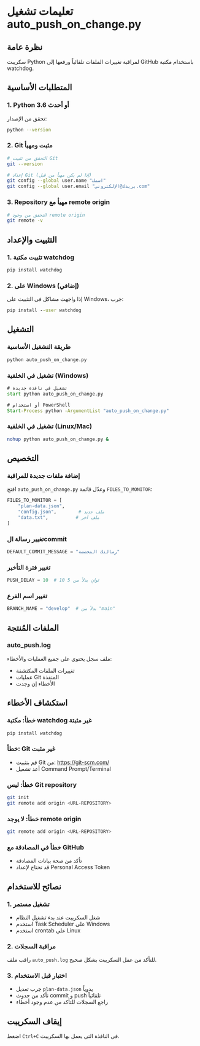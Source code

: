 # تعليمات تشغيل auto_push_on_change.py

## نظرة عامة
سكريبت Python لمراقبة تغييرات الملفات تلقائياً ورفعها إلى GitHub باستخدام مكتبة watchdog.

## المتطلبات الأساسية

### 1. Python 3.6 أو أحدث
تحقق من الإصدار:
```bash
python --version
```

### 2. Git مثبت ومهيأ
```bash
# التحقق من تثبيت Git
git --version

# إعداد Git (إذا لم يكن مهيأ من قبل)
git config --global user.name "اسمك"
git config --global user.email "بريدك@الإلكتروني.com"
```

### 3. Repository مهيأ مع remote origin
```bash
# التحقق من وجود remote origin
git remote -v
```

## التثبيت والإعداد

### 1. تثبيت مكتبة watchdog
```bash
pip install watchdog
```

### 2. على Windows (إضافي)
إذا واجهت مشاكل في التثبيت على Windows، جرب:
```cmd
pip install --user watchdog
```

## التشغيل

### طريقة التشغيل الأساسية
```bash
python auto_push_on_change.py
```

### تشغيل في الخلفية (Windows)
```cmd
# تشغيل في نافذة جديدة
start python auto_push_on_change.py

# أو استخدام PowerShell
Start-Process python -ArgumentList "auto_push_on_change.py"
```

### تشغيل في الخلفية (Linux/Mac)
```bash
nohup python auto_push_on_change.py &
```

## التخصيص

### إضافة ملفات جديدة للمراقبة
افتح `auto_push_on_change.py` وعدّل قائمة `FILES_TO_MONITOR`:

```python
FILES_TO_MONITOR = [
    "plan-data.json",
    "config.json",        # ملف جديد
    "data.txt",          # ملف آخر
]
```

### تغيير رسالة الcommit
```python
DEFAULT_COMMIT_MESSAGE = "رسالتك المخصصة"
```

### تغيير فترة التأخير
```python
PUSH_DELAY = 10  # 10 ثوانٍ بدلاً من 5
```

### تغيير اسم الفرع
```python
BRANCH_NAME = "develop"  # بدلاً من "main"
```

## الملفات المُنتجة

### auto_push.log
ملف سجل يحتوي على جميع العمليات والأخطاء:
- تغييرات الملفات المكتشفة
- عمليات Git المنفذة
- الأخطاء إن وجدت

## استكشاف الأخطاء

### خطأ: مكتبة watchdog غير مثبتة
```bash
pip install watchdog
```

### خطأ: Git غير مثبت
- قم بتثبيت Git من: https://git-scm.com/
- أعد تشغيل Command Prompt/Terminal

### خطأ: ليس Git repository
```bash
git init
git remote add origin <URL-REPOSITORY>
```

### خطأ: لا يوجد remote origin
```bash
git remote add origin <URL-REPOSITORY>
```

### خطأ في المصادقة مع GitHub
- تأكد من صحة بيانات المصادقة
- قد تحتاج لإعداد Personal Access Token

## نصائح للاستخدام

### 1. تشغيل مستمر
- شغل السكريبت عند بدء تشغيل النظام
- استخدم Task Scheduler على Windows
- استخدم crontab على Linux

### 2. مراقبة السجلات
راقب ملف `auto_push.log` للتأكد من عمل السكريبت بشكل صحيح.

### 3. اختبار قبل الاستخدام
- جرب تعديل `plan-data.json` يدوياً
- تأكد من حدوث commit و push تلقائياً
- راجع السجلات للتأكد من عدم وجود أخطاء

## إيقاف السكريبت
اضغط `Ctrl+C` في النافذة التي يعمل بها السكريبت.